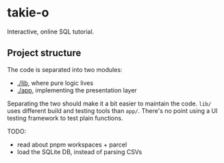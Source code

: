 # takie-o

Interactive, online SQL tutorial.

## Project structure

The code is separated into two modules:

- [./lib](./lib), where pure logic lives
- [./app](./app), implementing the presentation layer

Separating the two should make it a bit easier to maintain the code. `lib/`
uses different build and testing tools than `app/`. There's no point using a UI
testing framework to test plain functions.

TODO:

- read about pnpm workspaces + parcel
- load the SQLite DB, instead of parsing CSVs
